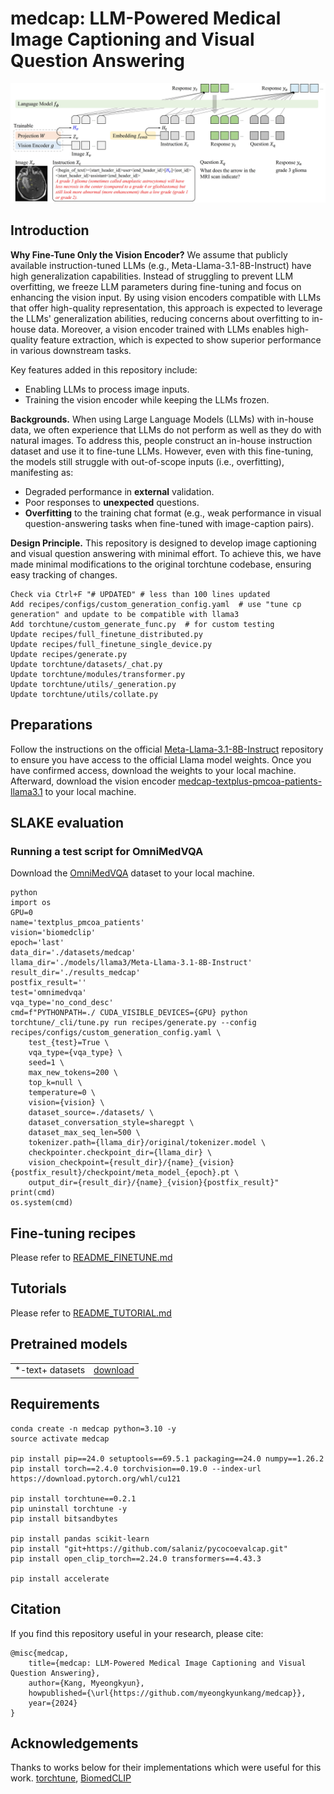 # medcap: LLM-Powered Medical Image Captioning and Visual Question Answering

<img src="diagram.jpg">

## Introduction

**Why Fine-Tune Only the Vision Encoder?**
We assume that publicly available instruction-tuned LLMs (e.g., Meta-Llama-3.1-8B-Instruct) have high generalization capabilities.
Instead of struggling to prevent LLM overfitting, we freeze LLM parameters during fine-tuning and focus on enhancing the vision input.
By using vision encoders compatible with LLMs that offer high-quality representation, this approach is expected to leverage the LLMs' generalization abilities, reducing concerns about overfitting to in-house data.
Moreover, a vision encoder trained with LLMs enables high-quality feature extraction, which is expected to show superior performance in various downstream tasks.

Key features added in this repository include:

- Enabling LLMs to process image inputs.
- Training the vision encoder while keeping the LLMs frozen.

**Backgrounds.**
When using Large Language Models (LLMs) with in-house data, we often experience that LLMs do not perform as well as they do with natural images.
To address this, people construct an in-house instruction dataset and use it to fine-tune LLMs.
However, even with this fine-tuning, the models still struggle with out-of-scope inputs (i.e., overfitting), manifesting as:

- Degraded performance in **external** validation.
- Poor responses to **unexpected** questions.
- **Overfitting** to the training chat format (e.g., weak performance in visual question-answering tasks when fine-tuned with image-caption pairs).

**Design Principle.**
This repository is designed to develop image captioning and visual question answering with minimal effort.
To achieve this, we have made minimal modifications to the original torchtune codebase, ensuring easy tracking of changes.

```
Check via Ctrl+F "# UPDATED" # less than 100 lines updated
Add recipes/configs/custom_generation_config.yaml  # use "tune cp generation" and update to be compatible with llama3
Add torchtune/custom_generate_func.py  # for custom testing
Update recipes/full_finetune_distributed.py
Update recipes/full_finetune_single_device.py
Update recipes/generate.py
Update torchtune/datasets/_chat.py
Update torchtune/modules/transformer.py
Update torchtune/utils/_generation.py
Update torchtune/utils/collate.py 
```

## Preparations

Follow the instructions on the official [Meta-Llama-3.1-8B-Instruct](https://huggingface.co/meta-llama/Meta-Llama-3.1-8B-Instruct) repository to ensure you have access to the official Llama model weights.
Once you have confirmed access, download the weights to your local machine.
Afterward, download the vision encoder [medcap-textplus-pmcoa-patients-llama3.1](https://huggingface.co/myeongkyunkang/medcap-textplus-pmcoa-patients-llama3.1) to your local machine.

## SLAKE evaluation

### Running a test script for OmniMedVQA

Download the [OmniMedVQA](https://huggingface.co/datasets/foreverbeliever/OmniMedVQA) dataset to your local machine.

```
python
import os
GPU=0
name='textplus_pmcoa_patients'
vision='biomedclip'
epoch='last'
data_dir='./datasets/medcap'
llama_dir='./models/llama3/Meta-Llama-3.1-8B-Instruct'
result_dir='./results_medcap'
postfix_result=''
test='omnimedvqa'
vqa_type='no_cond_desc'
cmd=f"PYTHONPATH=./ CUDA_VISIBLE_DEVICES={GPU} python torchtune/_cli/tune.py run recipes/generate.py --config recipes/configs/custom_generation_config.yaml \
    test_{test}=True \
    vqa_type={vqa_type} \
    seed=1 \
    max_new_tokens=200 \
    top_k=null \
    temperature=0 \
    vision={vision} \
    dataset_source=./datasets/ \
    dataset_conversation_style=sharegpt \
    dataset_max_seq_len=500 \
    tokenizer.path={llama_dir}/original/tokenizer.model \
    checkpointer.checkpoint_dir={llama_dir} \
    vision_checkpoint={result_dir}/{name}_{vision}{postfix_result}/checkpoint/meta_model_{epoch}.pt \
    output_dir={result_dir}/{name}_{vision}{postfix_result}"
print(cmd)
os.system(cmd)
```

## Fine-tuning recipes

Please refer to [README_FINETUNE.md](README_FINETUNE.md)

## Tutorials

Please refer to [README_TUTORIAL.md](README_TUTORIAL.md)

## Pretrained models

<table><tbody>
<tr><td>*-text+ datasets</td>
<td><a href="https://huggingface.co/myeongkyunkang/medcap-textplus-pmcoa-patients-llama3.1">download</a></td></tr>
</tbody></table>

## Requirements

```
conda create -n medcap python=3.10 -y
source activate medcap

pip install pip==24.0 setuptools==69.5.1 packaging==24.0 numpy==1.26.2
pip install torch==2.4.0 torchvision==0.19.0 --index-url https://download.pytorch.org/whl/cu121

pip install torchtune==0.2.1
pip uninstall torchtune -y
pip install bitsandbytes

pip install pandas scikit-learn
pip install "git+https://github.com/salaniz/pycocoevalcap.git"
pip install open_clip_torch==2.24.0 transformers==4.43.3

pip install accelerate
```

## Citation

If you find this repository useful in your research, please cite:

```
@misc{medcap,
    title={medcap: LLM-Powered Medical Image Captioning and Visual Question Answering},
    author={Kang, Myeongkyun},
    howpublished={\url{https://github.com/myeongkyunkang/medcap}},
    year={2024}
}
```

## Acknowledgements

Thanks to works below for their implementations which were useful for this work.
[torchtune](https://github.com/pytorch/torchtune/tree/v0.2.1),
[BiomedCLIP](https://huggingface.co/microsoft/BiomedCLIP-PubMedBERT_256-vit_base_patch16_224)
